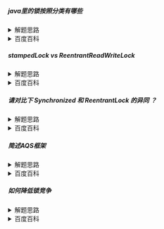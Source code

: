 ##### java里的锁按照分类有哪些

<details>
    <summary>
        解题思路
    </summary>
    <br>
    类别 和 锁的实现是有区别的。不要直接说：synchronized & lock 。格局小了。
</details>
<details>
    <summary>
        百度百科
    </summary>
    <br>
在Java中，锁可以根据其实现方式、使用场景、特性等进行分类。以下是一些常见的分类方式：

1. 按照实现方式：
    * 乐观锁（Optimistic Locking）：这种锁假设冲突不经常发生，因此它总是尝试去完成操作，如果失败则进行重试，直到成功为止。乐观锁通常通过版本号或时间戳等机制来实现。
    * 悲观锁（Pessimistic Locking）：这种锁假设冲突经常发生，因此它一开始就尝试去阻止任何的冲突发生。悲观锁通常会锁定数据，直到数据被完全访问完毕。
    * 读写锁（Read-Write Lock）：这种锁允许多个线程同时读取数据，但在写入数据时只允许一个线程进行。读写锁通常用于提高并发性能，特别是在读操作远多于写操作的情况下。
2. 按照使用场景：
    * 共享锁（Shared Lock）：这种锁允许多个线程共享对某个资源的访问权。
    * 独占锁（Exclusive Lock）：这种锁只允许一个线程独占对某个资源的访问权。
3. 按照特性：
    * 可重入锁（Reentrant Lock）：这种锁可以被同一个线程多次获取，只要在每次获取后也对其进行释放。
    * 公平锁（Fair Lock）：这种锁按照线程获取锁的顺序来分配访问权，即先来先得。
    * 非公平锁（Non-Fair Lock）：这种锁不保证按照线程获取锁的顺序来分配访问权，可能会存在“饥饿”问题。
4. 按照是否可中断：
    * 可中断锁（Interruptible Lock）：这种锁可以被中断，如果线程在持有锁的过程中收到了中断信号，它可以选择释放锁。
    * 不可中断锁（Uninterruptible Lock）：这种锁不可以被中断，即使线程在持有锁的过程中收到了中断信号，它也不能释放锁。
5. 按照是否可被非安全代码获取：
    * 可被非安全代码获取的锁：这种类型的锁可以被Java的非安全代码获取和释放。
    * 不可被非安全代码获取的锁：这种类型的锁不能被Java的非安全代码获取和释放，只能通过Java的安全代码获取和释放。
6. 按照是否与try-lock结构关联：
    * 与try-lock结构关联的锁：这种类型的锁必须与try-lock结构一起使用，以便于在持有锁的过程中处理异常情况。
    * 不与try-lock结构关联的锁：这种类型的锁不需要与try-lock结构一起使用，可以单独使用。
</details>

##### stampedLock vs ReentrantReadWriteLock

<details>
    <summary>
        解题思路
    </summary><br>
    
    锁的分类上进行区别分析
</details>
<details>
    <summary>
        百度百科
    </summary>

* 可重入性： ReentrantReadWriteLock.write 可重入，而StampedLock.write 不可重入
  * ReentrantReadWriteLock同一线程可先加写锁再加读锁，StampedLock不可以
* 公平性： ReentrantReadWriteLock 可选择公平或者不公平，而StampedLock只是相对公平
* 乐观/悲观： StampedLock 可以用作乐观锁的实现
* 性能上： 读写锁并发时，如果锁的粒度较小，StampedLock的循环CAS可以有效的减少上下文切换的次数，但是循环CAS也会对CPU造成浪费
</details>

##### 请对比下 Synchronized 和 ReentrantLock 的异同 ？

<details>
    <summary>
        解题思路
    </summary>

        从锁分类说起，分析reetrantLock和Synchronized各自的优势

</details>
<details>
    <summary>
        百度百科
    </summary><br>

* 使用上： 
  * ReentrantLock 必须手动获取与释放锁， 不需要手动释放和开启锁；
  * ReentrantLock 只适用于代码块锁，而synchronized 可用于修饰方法、代码块等；
  * 所以 synchronized 图一个简单
* 特性上：
  * ReentrantLock 可设置超时时间
  * ReentrantLock 可响应中断
  * ReentrantLock 可自由选择公平锁还是非公平锁
* 性能上：
  * jdk6 引入锁升级后，不好说优劣
    1. 在synchronized轻量级锁前，synchronized优
    2. 在synchronized进入重量级锁前，不相上下
    3. 在synchronized进入重量级锁以后，lock优
</details>

##### 简述AQS框架

<details>
    <summary>
        解题思路
    </summary>

        和监视器类比就实现锁的关键组成部分和关键方法解析
       组成：1. 锁状态管理。2. 等待队列 3. 阻塞队列 condition 内部
       行为: 1. 加锁 2. 解锁 包含 可超时，可中断，共享方式 等特性
</details>
<details>
    <summary>
        百度百科
    </summary><br>
AQS（AbstractQueuedSynchronizer）框架是Java并发编程中的一个重要组件，它位于java.util.concurrent包中，用于实现同步器（synchronizer），如锁、信号量、倒计数器等。它是Java 5（JDK 5.0）引入的，提供了一种灵活且可扩展的方式来构建自定义的同步机制。

AQS框架的主要目标是简化多线程编程，并提供一种通用的同步机制，以满足各种并发应用程序的需求。它的核心概念包括：
1.  状态管理：AQS允许同步器对象维护一个内部状态。这个状态通常用来表示同步资源的可用性或状态。例如，在锁的情况下，状态可以表示锁是否被持有。
2.  等待队列：AQS维护一个等待队列，用于存储等待获取同步资源的线程。这个队列通常是一个双向链表，它能够按照先进先出（FIFO）的顺序管理等待线程。
3. 获取和释放方法：AQS提供了acquire和release等方法，这些方法可以被子类实现，用来定义获取和释放同步资源的规则。这些方法使用原子操作来高效地管理状态和等待队列。
4. 条件对象：AQS支持条件对象（Condition），它允许线程在某些条件满足之前等待，并在条件满足时被唤醒。条件对象通常与锁相关联，提供了await、signal和signalAll等方法。

总的来说，AQS框架是Java中用于构建自定义同步机制的强大工具，它使得编写正确且高效的并发程序变得更加容易。
</details>

##### 如何降低锁竞争

<details>
    <summary>
        解题思路
    </summary>

        锁的意义就是解决共享资源的同时访问，其实就是降低同时访问的共享资源的频率以及减少占用共享资源的时长
        1. 缩小粒度 ： 分段
        2. 细化锁   ： 读写分离
        3. 优化锁   ： 无锁结构

</details>
<details>
    <summary>
        百度百科
    </summary><br>

1. 缩小锁粒度：将锁的范围缩小，尽可能减少锁的竞争。例如，使用分段锁或分离锁，或者将共享资源分解为更小的单元，每个单元分配一个独立的锁。
2. 使用读写锁：读写锁是一种特殊类型的锁，允许多个线程同时读取共享资源，但只允许一个线程写入。这可以减少读锁的竞争，因为多个线程可以同时持有读锁。
3. 使用信号量或其他同步原语：使用信号量或其他同步原语来控制对共享资源的访问。这样可以避免使用锁，减少锁竞争。
4. 优化线程调度：通过优化线程调度，减少线程间的竞争。例如，使用饥饿预防策略，确保低优先级线程也能获得资源。
5. 减少共享资源：尽可能减少共享资源的数量，降低锁竞争的可能性。例如，将共享资源分解为更小的单元，每个单元分配一个独立的锁。
6. 避免不必要的锁操作：尽可能减少使用锁的次数和时长。例如，尽量使用非阻塞的读、写操作，而不是使用锁来保证线程安全。
7. 使用无锁数据结构：无锁数据结构是一种不需要使用锁的数据结构，可以避免锁竞争。例如，使用原子操作来实现并发控制。
</details>
